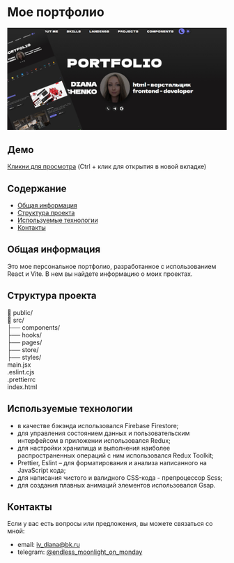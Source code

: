 # Мое портфолио
![Моя фотография](/main.jpg)

## Демо
[Кликни для просмотра](https://enddless.github.io/my-portfolio/) (Ctrl + клик для открытия в новой вкладке)

## Содержание
- [Общая информация](#общая-информация)
- [Структура проекта](#структура-проекта)
- [Используемые технологии](#используемые-технологии)
- [Контакты](#контакты)

## Общая информация
Это мое персональное портфолио, разработанное с использованием React и Vite. В нем вы найдете информацию о моих проектах.

## Структура проекта
📁 public/   
📁 src/   
├── components/  
├── hooks/  
├── pages/  
├── store/    
├── styles/  
main.jsx  
.eslint.cjs  
.prettierrc  
index.html
 
## Используемые технологии
- в качестве бэкэнда использовался Firebase Firestore;
- для управления состоянием данных и пользовательским интерфейсом в приложении использовался Redux;
- для настройки хранилища и выполнения наиболее распространенных операций с ним использовался Redux Toolkit;
- Prettier, Eslint – для форматирования и анализа написанного на JavaScript кода;
- для написания чистого и валидного CSS-кода - препроцессор Scss;
- для создания плавных анимаций элементов использовался Gsap.

## Контакты
Если у вас есть вопросы или предложения, вы можете связаться со мной:

- email: [iv_diana@bk.ru](mailto:iv_diana@bk.ru)
- telegram: [@endless_moonlight_on_monday](https://t.me/endless_moonlight_on_monday)
